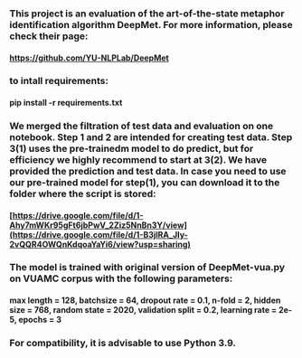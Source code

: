 ### This project is an evaluation of the art-of-the-state metaphor identification algorithm DeepMet. For more information, please check their page:
####     https://github.com/YU-NLPLab/DeepMet
### to intall requirements:
####     pip install -r requirements.txt
### We merged the filtration of test data and evaluation on one notebook. Step 1 and 2 are intended for creating test data. Step 3(1) uses the pre-trainedm model to do predict, but for efficiency we highly recommend to start at 3(2). We have provided the prediction and test data. In case you need to use our pre-trained model for step(1), you can download it to the folder where the script is stored:
####     [https://drive.google.com/file/d/1-Ahy7mWKr95gFt6jbPwV_2Ziz5NnBn3Y/view](https://drive.google.com/file/d/1-B3jlRA_JIy-2vQQR4OWQnKdqoaYaYi6/view?usp=sharing)
### The model is trained with original version of DeepMet-vua.py on VUAMC corpus with the following parameters:
#### max length = 128, batchsize = 64, dropout rate = 0.1, n-fold = 2, hidden size = 768, random state = 2020, validation split = 0.2, learning rate = 2e-5, epochs = 3
### For compatibility, it is advisable to use Python 3.9.
